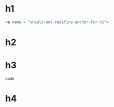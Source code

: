 <!-- TOC -->

<a name="redefined-anchor-for-h1"></a>

# h1

```html
<a name = "should-not-redefine-anchor-for-h2">
```

# h2

<a href="href"></a>

# h3

<code>code</code>

# h4
